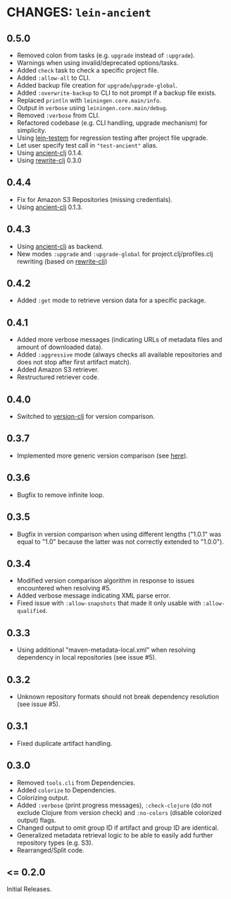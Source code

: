 # CHANGES: `lein-ancient`

## 0.5.0

- Removed colon from tasks (e.g. `upgrade` instead of `:upgrade`).
- Warnings when using invalid/deprecated options/tasks.
- Added `check` task to check a specific project file.
- Added `:allow-all` to CLI.
- Added backup file creation for `upgrade`/`upgrade-global`.
- Added `:overwrite-backup` to CLI to not prompt if a backup file exists.
- Replaced `println` with `leiningen.core.main/info`.
- Output in `verbose` using `leiningen.core.main/debug`.
- Removed `:verbose` from CLI.
- Refactored codebase (e.g. CLI handling, upgrade mechanism) for simplicity.
- Using [lein-testem](https://github.com/xsc/lein-testem) for regression testing after project file upgrade.
- Let user specify test call in `"test-ancient"` alias.
- Using [ancient-clj](https://github.com/xsc/ancient-clj) 0.1.4.
- Using [rewrite-clj](https://github.com/xsc/rewrite-clj) 0.3.0

## 0.4.4

- Fix for Amazon S3 Repositories (missing credentials).
- Using [ancient-clj](https://github.com/xsc/ancient-clj) 0.1.3.

## 0.4.3

- Using [ancient-clj](https://github.com/xsc/ancient-clj) as backend.
- New modes `:upgrade` and `:upgrade-global` for project.clj/profiles.clj rewriting
  (based on [rewrite-clj](https://github.com/xsc/rewrite-clj))

## 0.4.2

- Added `:get` mode to retrieve version data for a specific package.

## 0.4.1

- Added more verbose messages (indicating URLs of metadata files and amount of downloaded data).
- Added `:aggressive` mode (always checks all available repositories and does not stop after first
  artifact match).
- Added Amazon S3 retriever.
- Restructured retriever code.

## 0.4.0

- Switched to [version-clj](https://github.com/xsc/version-clj) for version comparison.

## 0.3.7

- Implemented more generic version comparison (see [here](http://docs.codehaus.org/display/MAVEN/Versioning)).

## 0.3.6

- Bugfix to remove infinite loop.

## 0.3.5

- Bugfix in version comparison when using different lengths ("1.0.1" was equal to "1.0" because
  the latter was not correctly extended to "1.0.0").

## 0.3.4 

- Modified version comparison algorithm in response to issues encountered when resolving #5.
- Added verbose message indicating XML parse error.
- Fixed issue with `:allow-snapshots` that made it only usable with `:allow-qualified`.

## 0.3.3

- Using additional "maven-metadata-local.xml" when resolving dependency in local repositories
  (see issue #5).

## 0.3.2

- Unknown repository formats should not break dependency resolution (see issue #5).

## 0.3.1

- Fixed duplicate artifact handling. 

## 0.3.0

- Removed `tools.cli` from Dependencies.
- Added `colorize` to Dependencies.
- Colorizing output.
- Added `:verbose` (print progress messages), `:check-clojure` (do not exclude Clojure from version check) 
  and `:no-colors` (disable colorized output) flags.
- Changed output to omit group ID if artifact and group ID are identical.
- Generalized metadata retrieval logic to be able to easily add further repository types (e.g. S3).
- Rearranged/Split code.

## <= 0.2.0

Initial Releases.
